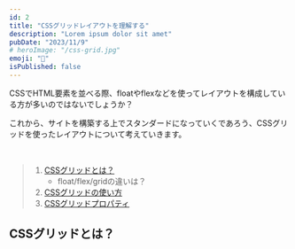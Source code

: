 ```yaml
---
id: 2
title: "CSSグリッドレイアウトを理解する"
description: "Lorem ipsum dolor sit amet"
pubDate: "2023/11/9"
# heroImage: "/css-grid.jpg"
emoji: "🎨"
isPublished: false
---
```


CSSでHTML要素を並べる際、floatやflexなどを使ってレイアウトを構成している方が多いのではないでしょうか？

これから、サイトを構築する上でスタンダードになっていくであろう、CSSグリッドを使ったレイアウトについて考えていきます。

<br/>

> 1. [CSSグリッドとは？](#CSSグリッドとは？)
>    - float/flex/gridの違いは？
> 2. [CSSグリッドの使い方](#CSSグリッドの使い方)
> 3. [CSSグリッドプロパティ](#CSSグリッドプロパティ)

## CSSグリッドとは？
